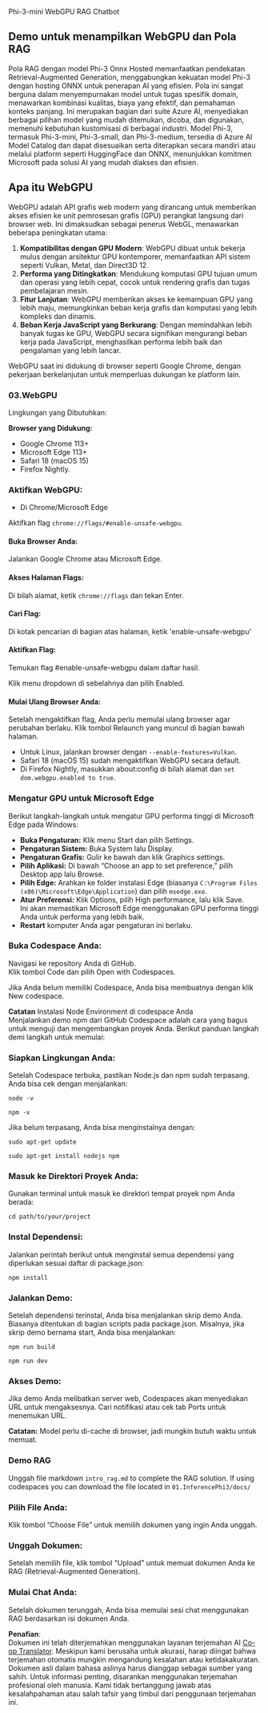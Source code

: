 <!--
CO_OP_TRANSLATOR_METADATA:
{
  "original_hash": "4aac6b8a5dcbbe9a32b47be30340cac2",
  "translation_date": "2025-05-09T05:21:05+00:00",
  "source_file": "code/08.RAG/rag_webgpu_chat/README.md",
  "language_code": "id"
}
-->
Phi-3-mini WebGPU RAG Chatbot

## Demo untuk menampilkan WebGPU dan Pola RAG  
Pola RAG dengan model Phi-3 Onnx Hosted memanfaatkan pendekatan Retrieval-Augmented Generation, menggabungkan kekuatan model Phi-3 dengan hosting ONNX untuk penerapan AI yang efisien. Pola ini sangat berguna dalam menyempurnakan model untuk tugas spesifik domain, menawarkan kombinasi kualitas, biaya yang efektif, dan pemahaman konteks panjang. Ini merupakan bagian dari suite Azure AI, menyediakan berbagai pilihan model yang mudah ditemukan, dicoba, dan digunakan, memenuhi kebutuhan kustomisasi di berbagai industri. Model Phi-3, termasuk Phi-3-mini, Phi-3-small, dan Phi-3-medium, tersedia di Azure AI Model Catalog dan dapat disesuaikan serta diterapkan secara mandiri atau melalui platform seperti HuggingFace dan ONNX, menunjukkan komitmen Microsoft pada solusi AI yang mudah diakses dan efisien.

## Apa itu WebGPU  
WebGPU adalah API grafis web modern yang dirancang untuk memberikan akses efisien ke unit pemrosesan grafis (GPU) perangkat langsung dari browser web. Ini dimaksudkan sebagai penerus WebGL, menawarkan beberapa peningkatan utama:

1. **Kompatibilitas dengan GPU Modern**: WebGPU dibuat untuk bekerja mulus dengan arsitektur GPU kontemporer, memanfaatkan API sistem seperti Vulkan, Metal, dan Direct3D 12.  
2. **Performa yang Ditingkatkan**: Mendukung komputasi GPU tujuan umum dan operasi yang lebih cepat, cocok untuk rendering grafis dan tugas pembelajaran mesin.  
3. **Fitur Lanjutan**: WebGPU memberikan akses ke kemampuan GPU yang lebih maju, memungkinkan beban kerja grafis dan komputasi yang lebih kompleks dan dinamis.  
4. **Beban Kerja JavaScript yang Berkurang**: Dengan memindahkan lebih banyak tugas ke GPU, WebGPU secara signifikan mengurangi beban kerja pada JavaScript, menghasilkan performa lebih baik dan pengalaman yang lebih lancar.

WebGPU saat ini didukung di browser seperti Google Chrome, dengan pekerjaan berkelanjutan untuk memperluas dukungan ke platform lain.

### 03.WebGPU  
Lingkungan yang Dibutuhkan:

**Browser yang Didukung:**  
- Google Chrome 113+  
- Microsoft Edge 113+  
- Safari 18 (macOS 15)  
- Firefox Nightly.

### Aktifkan WebGPU:

- Di Chrome/Microsoft Edge  

Aktifkan flag `chrome://flags/#enable-unsafe-webgpu`.

#### Buka Browser Anda:  
Jalankan Google Chrome atau Microsoft Edge.

#### Akses Halaman Flags:  
Di bilah alamat, ketik `chrome://flags` dan tekan Enter.

#### Cari Flag:  
Di kotak pencarian di bagian atas halaman, ketik 'enable-unsafe-webgpu'

#### Aktifkan Flag:  
Temukan flag #enable-unsafe-webgpu dalam daftar hasil.

Klik menu dropdown di sebelahnya dan pilih Enabled.

#### Mulai Ulang Browser Anda:  

Setelah mengaktifkan flag, Anda perlu memulai ulang browser agar perubahan berlaku. Klik tombol Relaunch yang muncul di bagian bawah halaman.

- Untuk Linux, jalankan browser dengan `--enable-features=Vulkan`.  
- Safari 18 (macOS 15) sudah mengaktifkan WebGPU secara default.  
- Di Firefox Nightly, masukkan about:config di bilah alamat dan `set dom.webgpu.enabled to true`.

### Mengatur GPU untuk Microsoft Edge  

Berikut langkah-langkah untuk mengatur GPU performa tinggi di Microsoft Edge pada Windows:

- **Buka Pengaturan:** Klik menu Start dan pilih Settings.  
- **Pengaturan Sistem:** Buka System lalu Display.  
- **Pengaturan Grafis:** Gulir ke bawah dan klik Graphics settings.  
- **Pilih Aplikasi:** Di bawah “Choose an app to set preference,” pilih Desktop app lalu Browse.  
- **Pilih Edge:** Arahkan ke folder instalasi Edge (biasanya `C:\Program Files (x86)\Microsoft\Edge\Application`) dan pilih `msedge.exe`.  
- **Atur Preferensi:** Klik Options, pilih High performance, lalu klik Save.  
Ini akan memastikan Microsoft Edge menggunakan GPU performa tinggi Anda untuk performa yang lebih baik.  
- **Restart** komputer Anda agar pengaturan ini berlaku.

### Buka Codespace Anda:  
Navigasi ke repository Anda di GitHub.  
Klik tombol Code dan pilih Open with Codespaces.

Jika Anda belum memiliki Codespace, Anda bisa membuatnya dengan klik New codespace.

**Catatan** Instalasi Node Environment di codespace Anda  
Menjalankan demo npm dari GitHub Codespace adalah cara yang bagus untuk menguji dan mengembangkan proyek Anda. Berikut panduan langkah demi langkah untuk memulai:

### Siapkan Lingkungan Anda:  
Setelah Codespace terbuka, pastikan Node.js dan npm sudah terpasang. Anda bisa cek dengan menjalankan:  
```
node -v
```  
```
npm -v
```

Jika belum terpasang, Anda bisa menginstalnya dengan:  
```
sudo apt-get update
```  
```
sudo apt-get install nodejs npm
```

### Masuk ke Direktori Proyek Anda:  
Gunakan terminal untuk masuk ke direktori tempat proyek npm Anda berada:  
```
cd path/to/your/project
```

### Instal Dependensi:  
Jalankan perintah berikut untuk menginstal semua dependensi yang diperlukan sesuai daftar di package.json:  

```
npm install
```

### Jalankan Demo:  
Setelah dependensi terinstal, Anda bisa menjalankan skrip demo Anda. Biasanya ditentukan di bagian scripts pada package.json. Misalnya, jika skrip demo bernama start, Anda bisa menjalankan:  

```
npm run build
```  
```
npm run dev
```

### Akses Demo:  
Jika demo Anda melibatkan server web, Codespaces akan menyediakan URL untuk mengaksesnya. Cari notifikasi atau cek tab Ports untuk menemukan URL.

**Catatan:** Model perlu di-cache di browser, jadi mungkin butuh waktu untuk memuat.

### Demo RAG  
Unggah file markdown `intro_rag.md` to complete the RAG solution. If using codespaces you can download the file located in `01.InferencePhi3/docs/`

### Pilih File Anda:  
Klik tombol “Choose File” untuk memilih dokumen yang ingin Anda unggah.

### Unggah Dokumen:  
Setelah memilih file, klik tombol “Upload” untuk memuat dokumen Anda ke RAG (Retrieval-Augmented Generation).

### Mulai Chat Anda:  
Setelah dokumen terunggah, Anda bisa memulai sesi chat menggunakan RAG berdasarkan isi dokumen Anda.

**Penafian**:  
Dokumen ini telah diterjemahkan menggunakan layanan terjemahan AI [Co-op Translator](https://github.com/Azure/co-op-translator). Meskipun kami berusaha untuk akurasi, harap diingat bahwa terjemahan otomatis mungkin mengandung kesalahan atau ketidakakuratan. Dokumen asli dalam bahasa aslinya harus dianggap sebagai sumber yang sahih. Untuk informasi penting, disarankan menggunakan terjemahan profesional oleh manusia. Kami tidak bertanggung jawab atas kesalahpahaman atau salah tafsir yang timbul dari penggunaan terjemahan ini.